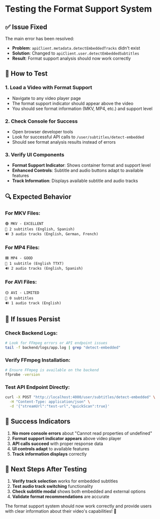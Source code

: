 # Testing the Format Support System

## ✅ **Issue Fixed**

The main error has been resolved:

- **Problem**: `apiClient.metadata.detectEmbeddedTracks` didn't exist
- **Solution**: Changed to `apiClient.user.detectEmbeddedSubtitles`
- **Result**: Format support analysis should now work correctly

## 🧪 **How to Test**

### 1. **Load a Video with Format Support**

- Navigate to any video player page
- The format support indicator should appear above the video
- You should see format information (MKV, MP4, etc.) and support level

### 2. **Check Console for Success**

- Open browser developer tools
- Look for successful API calls to `/user/subtitles/detect-embedded`
- Should see format analysis results instead of errors

### 3. **Verify UI Components**

- **Format Support Indicator**: Shows container format and support level
- **Enhanced Controls**: Subtitle and audio buttons adapt to available features
- **Track Information**: Displays available subtitle and audio tracks

## 🔍 **Expected Behavior**

### **For MKV Files**:

```
🟢 MKV - EXCELLENT
📝 2 subtitles (English, Spanish)
🔊 3 audio tracks (English, German, French)
```

### **For MP4 Files**:

```
🟦 MP4 - GOOD
📝 1 subtitle (English TTXT)
🔊 2 audio tracks (English, Spanish)
```

### **For AVI Files**:

```
🟡 AVI - LIMITED
📝 0 subtitles
🔊 1 audio track (English)
```

## 🚨 **If Issues Persist**

### **Check Backend Logs**:

```bash
# Look for FFmpeg errors or API endpoint issues
tail -f backend/logs/app.log | grep "detect-embedded"
```

### **Verify FFmpeg Installation**:

```bash
# Ensure FFmpeg is available on the backend
ffprobe -version
```

### **Test API Endpoint Directly**:

```bash
curl -X POST "http://localhost:4000/user/subtitles/detect-embedded" \
  -H "Content-Type: application/json" \
  -d '{"streamUrl":"test-url","quickScan":true}'
```

## 🎯 **Success Indicators**

1. **No more console errors** about "Cannot read properties of undefined"
2. **Format support indicator appears** above video player
3. **API calls succeed** with proper response data
4. **UI controls adapt** to available features
5. **Track information displays** correctly

## 🔧 **Next Steps After Testing**

1. **Verify track selection** works for embedded subtitles
2. **Test audio track switching** functionality
3. **Check subtitle modal** shows both embedded and external options
4. **Validate format recommendations** are accurate

The format support system should now work correctly and provide users with clear information about their video's capabilities! 🎉
